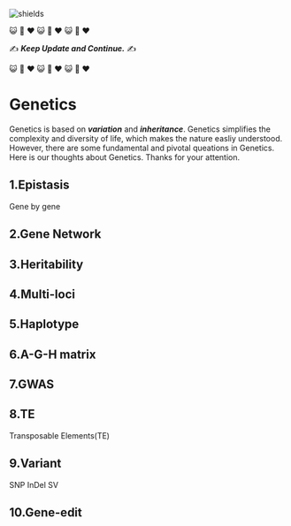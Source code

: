 ![shields](https://img.shields.io/badge/Docs-Updating-red)

:smiley_cat: :dash: :heart: :smiley_cat: :dash: :heart: :smiley_cat: :dash: :heart:

:writing_hand: ***Keep Update and Continue.*** :writing_hand:

:smiley_cat: :dash: :heart: :smiley_cat: :dash: :heart: :smiley_cat: :dash: :heart:

# Genetics

Genetics is based on ***variation*** and ***inheritance***. Genetics simplifies the complexity and diversity of life, which makes the nature easliy understood. However, there are some fundamental and pivotal queations in Genetics. Here is our thoughts about Genetics. Thanks for your attention.



## 1.Epistasis
Gene by gene

## 2.Gene Network

## 3.Heritability

## 4.Multi-loci

## 5.Haplotype

## 6.A-G-H matrix

## 7.GWAS

## 8.TE
Transposable Elements(TE)

## 9.Variant
SNP
InDel
SV

## 10.Gene-edit



